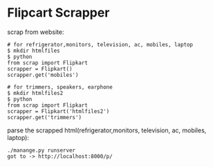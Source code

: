 # Flipcart Scrapper

scrap from website:

```
# for refrigerator,monitors, television, ac, mobiles, laptop
$ mkdir htmlfiles
$ python
from scrap import Flipkart
scrapper = Flipkart() 
scrapper.get('mobiles')

# for trimmers, speakers, earphone
$ mkdir htmlfiles2
$ python
from scrap import Flipkart
scrapper = Flipkart('htmlfiles2')
scrapper.get('trimmers')
```

parse the scrapped html(refrigerator,monitors, television, ac, mobiles, laptop):

```
./manange.py runserver
got to -> http://localhost:8000/p/
```